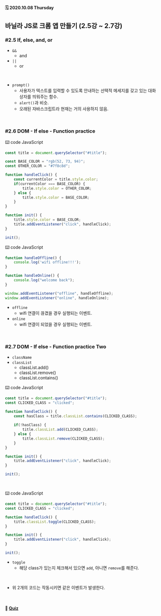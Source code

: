 #### 🗓 2020.10.08 Thursday

## 바닐라 JS로 크롬 앱 만들기 (2.5강 ~ 2.7강)

### #2.5 If, else, and, or
- `&&` 
  - and
- `||`
  - or

<br/>

- `prompt()`
  - 사용자가 텍스트를 입력할 수 있도록 안내하는 선택적 메세지를 갖고 있는 대화상자를 띄워주는 함수.
  - `alert()`과 비슷.
  - 오래된 자바스크립트라 현재는 거의 사용하지 않음.
  

<br/>

### #2.6 DOM - If else - Function practice
⌨️ code JavaScript
```javascript
const title = document.querySelector("#title");

const BASE_COLOR = "rgb(52, 73, 94)";
const OTHER_COLOR = "#7f8c8d";

function handleClick() {
    const currentColor = title.style.color;
    if(currentColor === BASE_COLOR) {
        title.style.color = OTHER_COLOR;
    } else {
        title.style.color = BASE_COLOR;
    }
}

function init() {
    title.style.color = BASE_COLOR;
    title.addEventListener("click", handleClick);
}

init();
```

⌨️ code JavaScript
```javascript
function handleOffline() {
    console.log('wifi offline!!!');
}

function handleOnline() {
    console.log("welcome back");
}

window.addEventListener("offline", handleOffline);
window.addEventListener("online", handleOnline);
```
- `offline` 
  - wifi 연결이 끊겼을 경우 실행되는 이벤트.
- `online`
  - wifi 연결이 되었을 경우 실행되는 이벤트.

<br/>

### #2.7 DOM - If else - Function practice Two
- `className`
- `classList`
  - classList.add()
  - classList.remove()
  - classList.contains()

⌨️ code JavaScript
```javascript
const title = document.querySelector("#title");
const CLICKED_CLASS = "clicked";

function handleClick() {
    const hasClass = title.classList.contains(CLICKED_CLASS);
    
    if(!hasClass) {
        title.classList.add(CLICKED_CLASS);
    } else {
        title.classList.remove(CLICKED_CLASS);
    }
}

function init() {
    title.addEventListener("click", handleClick);
}

init();
```
<br/>

⌨️ code JavaScript
```javascript
const title = document.querySelector("#title");
const CLICKED_CLASS = "clicked";

function handleClick() {
    title.classList.toggle(CLICKED_CLASS);
}

function init() {
    title.addEventListener("click", handleClick);
}

init();
```
- `toggle`
  - 해당 class가 있는지 체크해서 있으면 `add`, 아니면 `remove`를 해준다.
  
<br/>

- 위 2개의 코드는 작동시키면 같은 이벤트가 발생한다.

<br/>

#### 📝 [Quiz](Quiz/day4.md)




